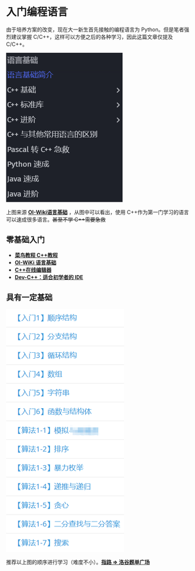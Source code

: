 # 入门编程语言

由于培养方案的改变，现在大一新生首先接触的编程语言为 Python。但是笔者强烈建议掌握 C/C++，这样可以方便之后的各种学习，因此这篇文章仅提及 C/C++。


![OI-Wiki 语言基础目录](Image/image01.png)

上图来源 [**OI-Wiki语言基础**](https://oi-wiki.org/lang/) ，从图中可以看出，使用 C++作为第一门学习的语言可以速成很多语言。~~甚至不学 C++需要急救~~

## 零基础入门

* [**菜鸟教程 C++教程**](https://www.runoob.com/cplusplus/cpp-tutorial.html)
* [**OI-WiKi 语言基础**](https://oi-wiki.org/lang/)
* [**C++在线编辑器**](https://www.runoob.com/try/runcode.php?filename=helloworld\&type=cpp)
* [**Dev-C++：适合初学者的 IDE**](https://sourceforge.net/projects/orwelldevcpp/)



## 具有一定基础

![洛谷题单](Image/image03.png)

推荐以上图的顺序进行学习（难度不小）。**[指路 => 洛谷题单广场](https://www.luogu.com.cn/training/list)**
